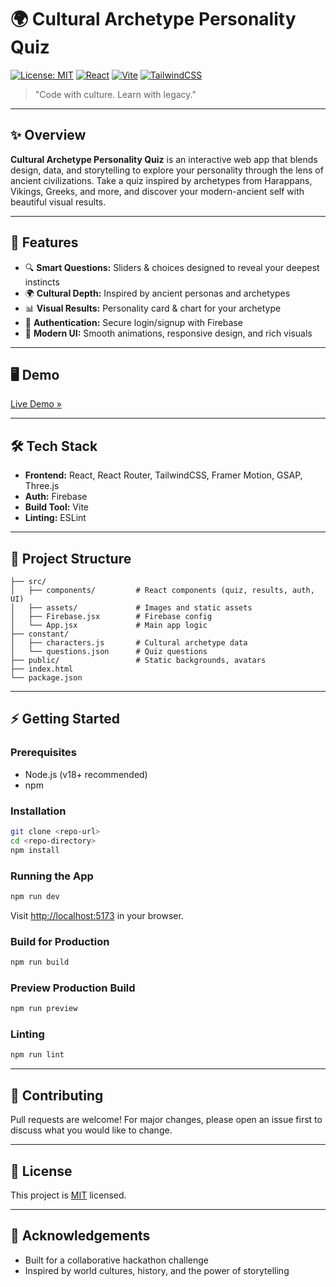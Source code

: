 # 🌍 Cultural Archetype Personality Quiz

[![License: MIT](https://img.shields.io/badge/License-MIT-blue.svg)](LICENSE)
[![React](https://img.shields.io/badge/React-19.1.0-61DAFB?logo=react)](https://react.dev/)
[![Vite](https://img.shields.io/badge/Vite-6.3.5-646CFF?logo=vite)](https://vitejs.dev/)
[![TailwindCSS](https://img.shields.io/badge/TailwindCSS-4.1.11-38BDF8?logo=tailwindcss)](https://tailwindcss.com/)

> "Code with culture. Learn with legacy."

---

## ✨ Overview

**Cultural Archetype Personality Quiz** is an interactive web app that blends design, data, and storytelling to explore your personality through the lens of ancient civilizations. Take a quiz inspired by archetypes from Harappans, Vikings, Greeks, and more, and discover your modern-ancient self with beautiful visual results.

---

## 🚀 Features

- 🔍 **Smart Questions:** Sliders & choices designed to reveal your deepest instincts
- 🌍 **Cultural Depth:** Inspired by ancient personas and archetypes
- 📊 **Visual Results:** Personality card & chart for your archetype
- 🔐 **Authentication:** Secure login/signup with Firebase
- 💎 **Modern UI:** Smooth animations, responsive design, and rich visuals

---

## 🖥️ Demo

<!-- If deployed, add your live link below -->
[Live Demo »](#)

---

## 🛠️ Tech Stack

- **Frontend:** React, React Router, TailwindCSS, Framer Motion, GSAP, Three.js
- **Auth:** Firebase
- **Build Tool:** Vite
- **Linting:** ESLint

---

## 📂 Project Structure

```
├── src/
│   ├── components/         # React components (quiz, results, auth, UI)
│   ├── assets/             # Images and static assets
│   ├── Firebase.jsx        # Firebase config
│   └── App.jsx             # Main app logic
├── constant/
│   ├── characters.js       # Cultural archetype data
│   └── questions.json      # Quiz questions
├── public/                 # Static backgrounds, avatars
├── index.html
└── package.json
```

---

## ⚡ Getting Started

### Prerequisites
- Node.js (v18+ recommended)
- npm

### Installation
```bash
git clone <repo-url>
cd <repo-directory>
npm install
```

### Running the App
```bash
npm run dev
```
Visit [http://localhost:5173](http://localhost:5173) in your browser.

### Build for Production
```bash
npm run build
```

### Preview Production Build
```bash
npm run preview
```

### Linting
```bash
npm run lint
```

---

## 🤝 Contributing
Pull requests are welcome! For major changes, please open an issue first to discuss what you would like to change.

---

## 📝 License
This project is [MIT](LICENSE) licensed.

---

## 🙏 Acknowledgements
- Built for a collaborative hackathon challenge
- Inspired by world cultures, history, and the power of storytelling
